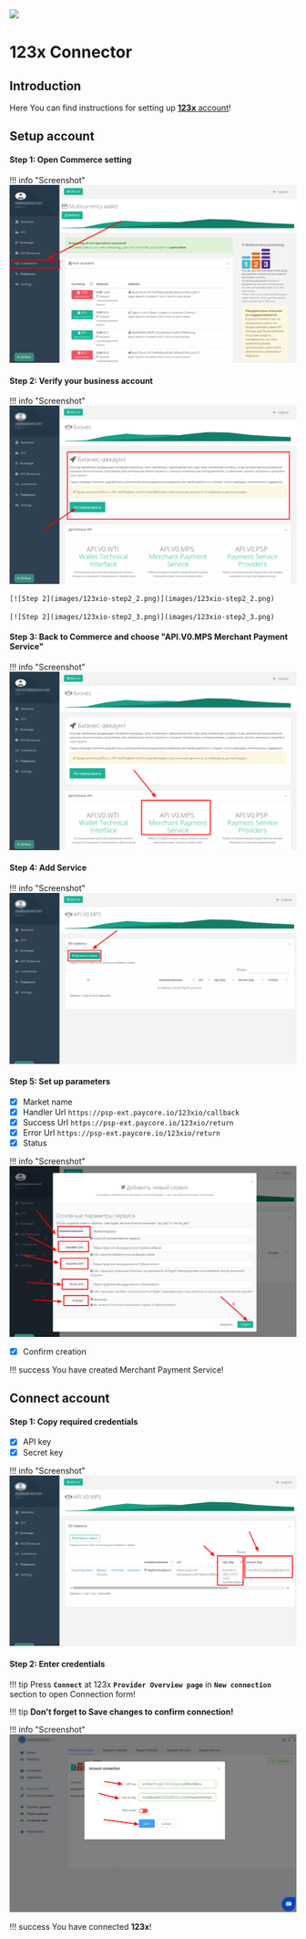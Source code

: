 <img src="https://static.openfintech.io/payment_providers/123x/logo.png?w=300" width="300px" >

# 123x Connector

## Introduction

Here You can find  instructions for setting up <a href="https://123x.io/site/index.html" target="_blank" rel="noopener">**123x** account</a>!

## Setup account


#### Step 1: Open Commerce setting

!!! info "Screenshot"
    [![Step 1](images/123xio-step1.png)](images/123xio-step1.png)

#### Step 2: Verify your business account

!!! info "Screenshot"
    [![Step 2](images/123xio-step2_1.png)](images/123xio-step2_1.png)
    
    [![Step 2](images/123xio-step2_2.png)](images/123xio-step2_2.png)

    [![Step 2](images/123xio-step2_3.png)](images/123xio-step2_3.png)

#### Step 3: Back to Commerce and choose  "API.V0.MPS Merchant Payment Service"

!!! info "Screenshot"
    [![Step 3](images/123xio-step3.png)](images/123xio-step3.png)

#### Step 4: Add Service

!!! info "Screenshot"
    [![Step 4](images/123xio-step4.png)](images/123xio-step4.png)

#### Step 5: Set up parameters
- [x] Market name
- [x] Handler Url ```https://psp-ext.paycore.io/123xio/callback```
- [x] Success Url ```https://psp-ext.paycore.io/123xio/return```
- [x] Error Url ```https://psp-ext.paycore.io/123xio/return```
- [x] Status

!!! info "Screenshot"
    [![Step 5](images/123xio-step5.png)](images/123xio-step5.png)

- [x] Confirm creation

!!! success
    You have created Merchant Payment Service!

## Connect account

#### Step 1: Copy required credentials
- [x] API key
- [x] Secret key

!!! info "Screenshot"
    [![Step 1](images/123xio-step6.png)](images/123xio-step6.png)

#### Step 2: Enter credentials

!!! tip
    Press **```Connect```** at 123x **```Provider Overview page```** in **```New connection```** section to open Connection form!


!!! tip
    **Don't forget to Save changes to confirm connection!**

!!! info "Screenshot"
    [![Connect](images/123xio-step_connect.png)](images/123xio-step_connect.png)



!!! success
    You have connected **123x**!